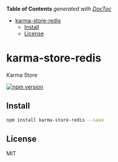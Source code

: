 <!-- START doctoc generated TOC please keep comment here to allow auto update -->
<!-- DON'T EDIT THIS SECTION, INSTEAD RE-RUN doctoc TO UPDATE -->
**Table of Contents**  *generated with [DocToc](https://github.com/thlorenz/doctoc)*

- [karma-store-redis](#karma-store-redis)
  - [Install](#install)
  - [License](#license)

<!-- END doctoc generated TOC please keep comment here to allow auto update -->

# karma-store-redis

Karma Store

[![npm version](https://badge.fury.io/js/karma-store-redis.svg)](https://badge.fury.io/js/karma-store-redis)

## Install

```sh
npm install karma-store-redis --save
```

## License

MIT
